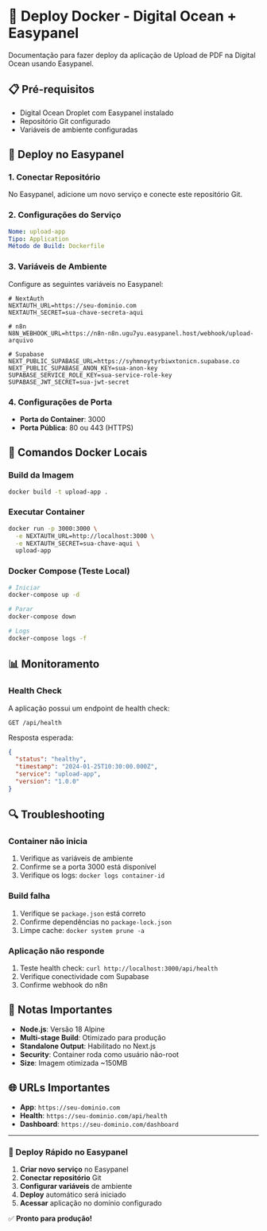 # 🐳 Deploy Docker - Digital Ocean + Easypanel

Documentação para fazer deploy da aplicação de Upload de PDF na Digital Ocean usando Easypanel.

## 📋 Pré-requisitos

- Digital Ocean Droplet com Easypanel instalado
- Repositório Git configurado
- Variáveis de ambiente configuradas

## 🚀 Deploy no Easypanel

### 1. **Conectar Repositório**

No Easypanel, adicione um novo serviço e conecte este repositório Git.

### 2. **Configurações do Serviço**

```yaml
Nome: upload-app
Tipo: Application
Método de Build: Dockerfile
```

### 3. **Variáveis de Ambiente**

Configure as seguintes variáveis no Easypanel:

```env
# NextAuth
NEXTAUTH_URL=https://seu-dominio.com
NEXTAUTH_SECRET=sua-chave-secreta-aqui

# n8n
N8N_WEBHOOK_URL=https://n8n-n8n.ugu7yu.easypanel.host/webhook/upload-arquivo

# Supabase
NEXT_PUBLIC_SUPABASE_URL=https://syhmnoytyrbiwxtonicn.supabase.co
NEXT_PUBLIC_SUPABASE_ANON_KEY=sua-anon-key
SUPABASE_SERVICE_ROLE_KEY=sua-service-role-key
SUPABASE_JWT_SECRET=sua-jwt-secret
```

### 4. **Configurações de Porta**

- **Porta do Container**: 3000
- **Porta Pública**: 80 ou 443 (HTTPS)

## 🔧 Comandos Docker Locais

### Build da Imagem

```bash
docker build -t upload-app .
```

### Executar Container

```bash
docker run -p 3000:3000 \
  -e NEXTAUTH_URL=http://localhost:3000 \
  -e NEXTAUTH_SECRET=sua-chave-aqui \
  upload-app
```

### Docker Compose (Teste Local)

```bash
# Iniciar
docker-compose up -d

# Parar
docker-compose down

# Logs
docker-compose logs -f
```

## 📊 Monitoramento

### Health Check

A aplicação possui um endpoint de health check:

```
GET /api/health
```

Resposta esperada:

```json
{
  "status": "healthy",
  "timestamp": "2024-01-25T10:30:00.000Z",
  "service": "upload-app",
  "version": "1.0.0"
}
```

## 🔍 Troubleshooting

### Container não inicia

1. Verifique as variáveis de ambiente
2. Confirme se a porta 3000 está disponível
3. Verifique os logs: `docker logs container-id`

### Build falha

1. Verifique se `package.json` está correto
2. Confirme dependências no `package-lock.json`
3. Limpe cache: `docker system prune -a`

### Aplicação não responde

1. Teste health check: `curl http://localhost:3000/api/health`
2. Verifique conectividade com Supabase
3. Confirme webhook do n8n

## 📝 Notas Importantes

- **Node.js**: Versão 18 Alpine
- **Multi-stage Build**: Otimizado para produção
- **Standalone Output**: Habilitado no Next.js
- **Security**: Container roda como usuário não-root
- **Size**: Imagem otimizada ~150MB

## 🌐 URLs Importantes

- **App**: `https://seu-dominio.com`
- **Health**: `https://seu-dominio.com/api/health`
- **Dashboard**: `https://seu-dominio.com/dashboard`

---

### 🚀 Deploy Rápido no Easypanel

1. **Criar novo serviço** no Easypanel
2. **Conectar repositório** Git
3. **Configurar variáveis** de ambiente
4. **Deploy** automático será iniciado
5. **Acessar** aplicação no domínio configurado

✅ **Pronto para produção!**
